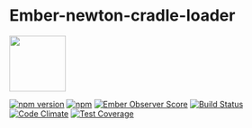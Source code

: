 # Ember-newton-cradle-loader

<a href="http://shipshape.io/"><img src="http://i.imgur.com/EVjM7AV.png" width="100" height="100"/></a>

[![npm version](https://badge.fury.io/js/ember-newton-cradle-loader.svg)](http://badge.fury.io/js/ember-newton-cradle-loader)
[![npm](https://img.shields.io/npm/dm/ember-newton-cradle-loader.svg)]()
[![Ember Observer Score](http://emberobserver.com/badges/ember-newton-cradle-loader.svg)](http://emberobserver.com/addons/ember-newton-cradle-loader)
[![Build Status](https://travis-ci.org/shipshapecode/ember-newton-cradle-loader.svg)](https://travis-ci.org/shipshapecode/ember-newton-cradle-loader)
[![Code Climate](https://codeclimate.com/github/shipshapecode/ember-newton-cradle-loader/badges/gpa.svg)](https://codeclimate.com/github/shipshapecode/ember-newton-cradle-loader)
[![Test Coverage](https://codeclimate.com/github/shipshapecode/ember-newton-cradle-loader/badges/coverage.svg)](https://codeclimate.com/github/shipshapecode/ember-newton-cradle-loader/coverage)
